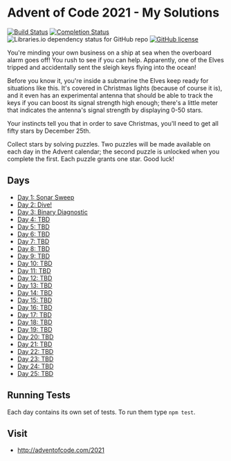 # Advent of Code 2021 - My Solutions
[![Build Status](https://github.com/bedis-elacheche/advent-of-code-2021/workflows/build/badge.svg)](https://github.com/bedis-elacheche/advent-of-code-2021/actions)
[![Completion Status](https://img.shields.io/endpoint?url=https://raw.githubusercontent.com/bedis-elacheche/advent-of-code-2021/master/.github/badges/completion.json)](https://github.com/bedis-elacheche/advent-of-code-2021)
![Libraries.io dependency status for GitHub repo](https://img.shields.io/librariesio/github/bedis-elacheche/advent-of-code-2021)
[![GitHub license](https://img.shields.io/badge/license-MIT-blue.svg)](https://raw.githubusercontent.com/bedis-elacheche/advent-of-code-2021/master/LICENSE)

You're minding your own business on a ship at sea when the overboard alarm goes off! You rush to see if you can help. Apparently, one of the Elves tripped and accidentally sent the sleigh keys flying into the ocean!

Before you know it, you're inside a submarine the Elves keep ready for situations like this. It's covered in Christmas lights (because of course it is), and it even has an experimental antenna that should be able to track the keys if you can boost its signal strength high enough; there's a little meter that indicates the antenna's signal strength by displaying 0-50 stars.

Your instincts tell you that in order to save Christmas, you'll need to get all fifty stars by December 25th.

Collect stars by solving puzzles. Two puzzles will be made available on each day in the Advent calendar; the second puzzle is unlocked when you complete the first. Each puzzle grants one star. Good luck!

## Days

- [Day 1: Sonar Sweep](day-01/)
- [Day 2: Dive!](day-02/)
- [Day 3: Binary Diagnostic](day-03/)
- [Day 4: TBD](day-04/)
- [Day 5: TBD](day-05/)
- [Day 6: TBD](day-06/)
- [Day 7: TBD](day-07/)
- [Day 8: TBD](day-08/)
- [Day 9: TBD](day-09/)
- [Day 10: TBD](day-10/)
- [Day 11: TBD](day-11/)
- [Day 12: TBD](day-12/)
- [Day 13: TBD](day-13/)
- [Day 14: TBD](day-14/)
- [Day 15: TBD](day-15/)
- [Day 16: TBD](day-16/)
- [Day 17: TBD](day-17/)
- [Day 18: TBD](day-18/)
- [Day 19: TBD](day-19/)
- [Day 20: TBD](day-20/)
- [Day 21: TBD](day-21/)
- [Day 22: TBD](day-22/)
- [Day 23: TBD](day-23/)
- [Day 24: TBD](day-24/)
- [Day 25: TBD](day-25/)

## Running Tests

Each day contains its own set of tests. To run them type `npm test`.

## Visit
- http://adventofcode.com/2021
